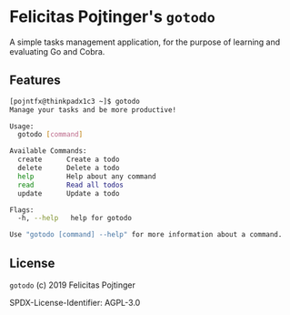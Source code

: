 # Felicitas Pojtinger's `gotodo`

A simple tasks management application, for the purpose of learning and evaluating Go and Cobra.

## Features

```bash
[pojntfx@thinkpadx1c3 ~]$ gotodo
Manage your tasks and be more productive!

Usage:
  gotodo [command]

Available Commands:
  create      Create a todo
  delete      Delete a todo
  help        Help about any command
  read        Read all todos
  update      Update a todo

Flags:
  -h, --help   help for gotodo

Use "gotodo [command] --help" for more information about a command.
```

## License

`gotodo` (c) 2019 Felicitas Pojtinger

SPDX-License-Identifier: AGPL-3.0
